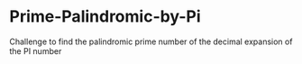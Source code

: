 # Prime-Palindromic-by-Pi
Challenge to find the palindromic prime number of the decimal expansion of the PI number
